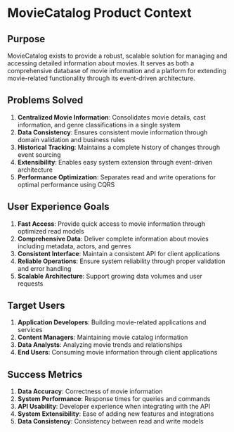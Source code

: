# MovieCatalog Product Context

## Purpose
MovieCatalog exists to provide a robust, scalable solution for managing and accessing detailed information about movies. It serves as both a comprehensive database of movie information and a platform for extending movie-related functionality through its event-driven architecture.

## Problems Solved
1. **Centralized Movie Information**: Consolidates movie details, cast information, and genre classifications in a single system
2. **Data Consistency**: Ensures consistent movie information through domain validation and business rules
3. **Historical Tracking**: Maintains a complete history of changes through event sourcing
4. **Extensibility**: Enables easy system extension through event-driven architecture
5. **Performance Optimization**: Separates read and write operations for optimal performance using CQRS

## User Experience Goals
1. **Fast Access**: Provide quick access to movie information through optimized read models
2. **Comprehensive Data**: Deliver complete information about movies including metadata, actors, and genres
3. **Consistent Interface**: Maintain a consistent API for client applications
4. **Reliable Operations**: Ensure system reliability through proper validation and error handling
5. **Scalable Architecture**: Support growing data volumes and user requests

## Target Users
1. **Application Developers**: Building movie-related applications and services
2. **Content Managers**: Maintaining movie catalog information
3. **Data Analysts**: Analyzing movie trends and relationships
4. **End Users**: Consuming movie information through client applications

## Success Metrics
1. **Data Accuracy**: Correctness of movie information
2. **System Performance**: Response times for queries and commands
3. **API Usability**: Developer experience when integrating with the API
4. **System Extensibility**: Ease of adding new features and integrations
5. **Data Consistency**: Consistency between read and write models
